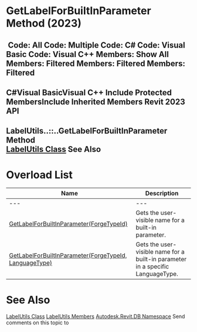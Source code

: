 # GetLabelForBuiltInParameter Method (2023)

﻿
 Code: All Code: Multiple Code: C# Code: Visual Basic Code: Visual C++  Members: Show All Members: Filtered Members: Filtered Members: Filtered   
---  
C#Visual BasicVisual C++
Include Protected MembersInclude Inherited Members
Revit 2023 API  
---  
LabelUtils..::..GetLabelForBuiltInParameter Method   
[LabelUtils Class](39d096e3-6f2f-13ac-237b-7549d9841ef5.md "LabelUtils Class") See Also  
---  
# Overload List
| Name | Description |
| --- | --- |
| --- | --- | --- |
| [GetLabelForBuiltInParameter(ForgeTypeId)](482c49db-8994-bcc8-3077-02d8f40ba3db.md "GetLabelForBuiltInParameter Method \(ForgeTypeId\)") | Gets the user-visible name for a built-in parameter. |
| [GetLabelForBuiltInParameter(ForgeTypeId, LanguageType)](c823565b-b71f-cc64-597a-eed82de7106f.md "GetLabelForBuiltInParameter Method \(ForgeTypeId, LanguageType\)") | Gets the user-visible name for a built-in parameter in a specific LanguageType. |

# See Also
[LabelUtils Class](39d096e3-6f2f-13ac-237b-7549d9841ef5.md "LabelUtils Class")
[LabelUtils Members](8cdbbb5c-a21e-ad1d-e9a3-6535f5d27894.md "LabelUtils Members")
[Autodesk.Revit.DB Namespace](87546ba7-461b-c646-cbb1-2cb8f5bff8b2.md "Autodesk.Revit.DB Namespace")
Send comments on this topic to 
